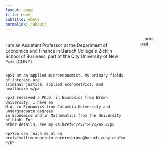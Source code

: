 ```yaml
---
layout: page
title: Home
subtitle: About
permalink: /about/
---
```


<head>
<style>
.mycol-image-cropper {
    width: 30%;
    width: 400px;
    height: 350px;
    position: relative;
    overflow: hidden;
    border-radius: 50%;
    margin-bottom: 18px;
}
img {
    display: inline;
    margin: 0 auto;
    height: 100%;
    width: auto;
    float: right;
}
.mycontainer {
    display: flex;
    flex-direction: row;
    align-items: center;
    justify-content: space-between;
    width: 100%;
    margin: 0 auto;
}
.mycol-text {
    display: flex;
    flex-direction: column;
    width: 75%;
    padding-right: 24px;
    padding-bottom: 6px;
}
/* text-align: justify; */
.mycol-image {
    width: 25%;
    padding-left: 6px;
}
img {
    max-width: 100%;
    height: auto;
}
@media (max-width: 768px) {
  .mycontainer {
    width: 100%;
    flex-direction: column;
    justify-content: space-between;
  }
  .mycol-text {
      width: 100%;
  }
  .mycol-image-cropper {
      width: 30%;
      width: 250px;
      height: 300px;
      position: relative;
      overflow: hidden;
      border-radius: 50%;
      margin-bottom: 18px;
  }
}
/*
 */
</style>
</head>

<!--
<div class="image-cropper">
    <img src="{{ "/assets/mauricio-square.jpg" | relateive_url }}" class="rounded" />
</div>
-->

<div class="mycontainer">
<div class="mycol-text">
    <p>I am an Assistant Professor at the Department of Economics and
    Finance in Baruch College's Zicklin School of Business, part of the City
    University of New York (CUNY)</p>
    
    <p>I am an applied microeconomist. My primary fields of interest are
    criminal justice, applied econometrics, and healthcare.</p>
    
    <p>I received a Ph.D. in Economics from Brown University. I have an
    M.A. in Economics from Columbia University and undergraduate degrees
    in Economics and in Mathematics from the University of Utah. For
    other details, see my <a href="/cv/">CV</a>.</p>

    <p>You can reach me at <a href="mailto:mauricio.caceresbravo@baruch.cuny.edu">mauricio.caceresbravo@baruch.cuny.edu</a>.</p>
</div>

<!-- 4 or 5; 7278 -->
<div class="mycol-image-cropper">
    <img src="{{ "/assets/mauricio-rect8.jpg" | relateive_url }}" alt="Mauricio Portrait" class="rounded" >
</div>
</div>

